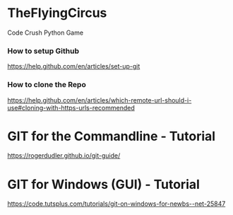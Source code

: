 # TheFlyingCircus
Code Crush Python Game


### How to setup Github
https://help.github.com/en/articles/set-up-git

### How to clone the Repo
https://help.github.com/en/articles/which-remote-url-should-i-use#cloning-with-https-urls-recommended

# GIT for the Commandline - Tutorial
https://rogerdudler.github.io/git-guide/

# GIT for Windows (GUI) - Tutorial
https://code.tutsplus.com/tutorials/git-on-windows-for-newbs--net-25847

